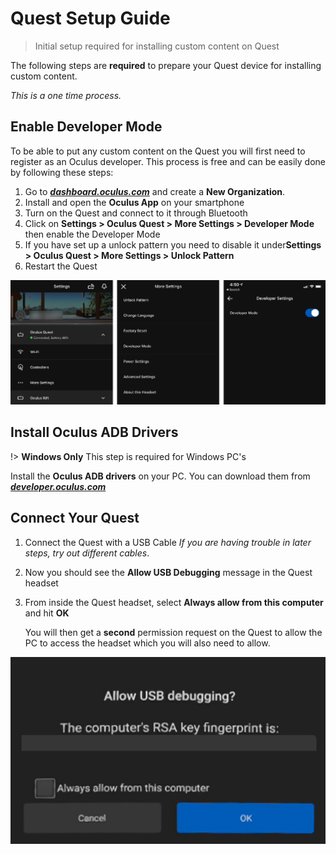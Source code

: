 # Quest Setup Guide

> Initial setup required for installing custom content on Quest


The following steps are **required** to prepare your Quest device for installing custom content.

_This is a one time process._

## Enable Developer Mode

To be able to put any custom content on the Quest you will first need to register as an Oculus developer. This process is free and can be easily done by following these steps:

1. Go to [**_dashboard.oculus.com_**](https://dashboard.oculus.com) and create a **New Organization**.
2. Install and open the **Oculus App** on your smartphone
3. Turn on the Quest and connect to it through Bluetooth
4. Click on **Settings > Oculus Quest > More Settings > Developer Mode** then enable the Developer Mode
5. If you have set up a unlock pattern you need to disable it under**Settings > Oculus Quest > More Settings > Unlock Pattern**
6. Restart the Quest

![](./.assets/792503895132900.png)

## Install Oculus ADB Drivers

!> **Windows Only**
This step is required for Windows PC's

Install the **Oculus ADB drivers** on your PC. You can download them from [**_developer.oculus.com_**](https://developer.oculus.com/downloads/package/oculus-go-adb-drivers/)

## Connect Your Quest

1. Connect the Quest with a USB Cable
   _If you are having trouble in later steps, try out different cables_.
2. Now you should see the **Allow USB Debugging** message in the Quest headset
3. From inside the Quest headset, select **Always allow from this computer** and hit **OK**

   You will then get a **second** permission request on the Quest to allow the PC to access the headset which you will also need to allow.

![](./.assets/792512502209900.png)

